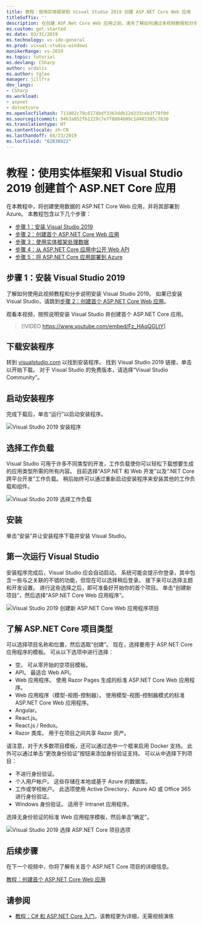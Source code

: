 ```yaml
---
title: 教程：使用实体框架和 Visual Studio 2019 创建 ASP.NET Core Web 应用
titleSuffix: ''
description: 在创建 ASP.Net Core Web 应用之前，请先了解如何通过本视频教程和分步说明安装 Visual Studio 2019。
ms.custom: get-started
ms.date: 03/31/2019
ms.technology: vs-ide-general
ms.prod: visual-studio-windows
monikerRange: vs-2019
ms.topic: tutorial
ms.devlang: CSharp
author: ardalis
ms.author: tglee
manager: jillfra
dev_langs:
- CSharp
ms.workload:
- aspnet
- dotnetcore
ms.openlocfilehash: 711082c70c6174bdf3363ddb12d233ceb3f78f0d
ms.sourcegitcommit: 94b3a052fb1229c7e7f8804b09c1d403385c7630
ms.translationtype: HT
ms.contentlocale: zh-CN
ms.lasthandoff: 04/23/2019
ms.locfileid: "62838922"
---
```

# <a name="tutorial-create-your-first-aspnet-core-app-using-entity-framework-with-visual-studio-2019"></a>教程：使用实体框架和 Visual Studio 2019 创建首个 ASP.NET Core 应用

在本教程中，将创建使用数据的 ASP.NET Core Web 应用，并将其部署到 Azure。 本教程包含以下几个步骤：

- [步骤 1：安装 Visual Studio 2019](#step-1-install-visual-studio-2019)
- [步骤 2：创建首个 ASP.NET Core Web 应用](tutorial-aspnet-core-ef-step-02.md)
- [步骤 3：使用实体框架处理数据](tutorial-aspnet-core-ef-step-03.md)
- [步骤 4：从 ASP.NET Core 应用中公开 Web API](tutorial-aspnet-core-ef-step-04.md)
- [步骤 5：将 ASP.NET Core 应用部署到 Azure](tutorial-aspnet-core-ef-step-05.md)

## <a name="step-1-install-visual-studio-2019"></a>步骤 1：安装 Visual Studio 2019

了解如何使用此视频教程和分步说明安装 Visual Studio 2019。 如果已安装 Visual Studio，请跳到[步骤 2：创建首个 ASP.NET Core Web 应用](tutorial-aspnet-core-ef-step-02.md)。

观看本视频，按照说明安装 Visual Studio 并创建首个 ASP.NET Core 应用。

> [!VIDEO https://www.youtube.com/embed/Fz_HAqQGLtY]

## <a name="download-the-installer"></a>下载安装程序

转到 [visualstudio.com](https://visualstudio.com) 以找到安装程序。 找到 Visual Studio 2019 链接，单击以开始下载。 对于 Visual Studio 的免费版本，请选择“Visual Studio Community”。

## <a name="start-the-installer"></a>启动安装程序

完成下载后，单击“运行”以启动安装程序。

![Visual Studio 2019 安装程序](media/vs-2019/vs2019-installer.png)

## <a name="choose-workloads"></a>选择工作负载

Visual Studio 可用于许多不同类型的开发，工作负载使你可以轻松下载想要生成的应用类型所需的所有内容。 目前选择“ASP.NET 和 Web 开发”以及“.NET Core 跨平台开发”工作负载。 稍后始终可以通过重新启动安装程序来安装其他的工作负载和组件。

![Visual Studio 2019 选择工作负载](media/vs-2019/vs2019-choose-workloads.png)

## <a name="install"></a>安装

单击“安装”并让安装程序下载并安装 Visual Studio。

## <a name="run-visual-studio-for-the-first-time"></a>第一次运行 Visual Studio

安装程序完成后，Visual Studio 应会自动启动。 系统可能会提示你登录，其中包含一些与之关联的不错的功能，但现在可以选择稍后登录。 接下来可以选择主题和开发设置。 进行这些选择之后，即可准备好开始你的首个项目。 单击“创建新项目”，然后选择“ASP.NET Core Web 应用程序”。

![Visual Studio 2019 创建新 ASP.NET Core Web 应用程序项目](media/vs-2019/vs2019-create-new-project.png)

## <a name="explore-aspnet-core-project-types"></a>了解 ASP.NET Core 项目类型

可以选择项目名称和位置，然后选取“创建”。 现在，选择要用于 ASP.NET Core 应用程序的模板。 可从以下选项中进行选择：

- 空。 可从零开始的空项目模板。
- API。 最适合 Web API。
- Web 应用程序。 使用 Razor Pages 生成的标准 ASP.NET Core Web 应用程序。
- Web 应用程序（模型-视图-控制器）。 使用模型-视图-控制器模式的标准 ASP.NET Core Web 应用程序。
- Angular。
- React.js。
- React.js / Redux。
- Razor 类库。 用于在项目之间共享 Razor 资产。

请注意，对于大多数项目模板，还可以通过选中一个框来启用 Docker 支持。 此外可以通过单击“更改身份验证”按钮来添加身份验证支持。 可以从中选择下列项目：

- 不进行身份验证。
- 个人用户帐户。 这些存储在本地或基于 Azure 的数据库。
- 工作或学校帐户。 此选项使用 Active Directory、Azure AD 或 Office 365 进行身份验证。
- Windows 身份验证。 适用于 Intranet 应用程序。

选择无身份验证的标准 Web 应用程序模板，然后单击“确定”。

![Visual Studio 2019 选择 ASP.NET Core 项目选项](media/vs-2019/vs2019-choose-aspnetcore-project.png)

## <a name="next-steps"></a>后续步骤

在下一个视频中，你将了解有关首个 ASP.NET Core 项目的详细信息。

[教程：创建首个 ASP.NET Core Web 应用](tutorial-aspnet-core-ef-step-02.md)

## <a name="see-also"></a>请参阅

- [教程：C# 和 ASP.NET Core 入门](tutorial-aspnet-core.md)，该教程更为详细，无需视频演练
